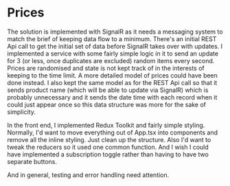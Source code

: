 # Prices

The solution is implemented with SignalR as it needs a messaging system to match the brief of keeping data flow to a minimum. There's an initial REST Api call to get the initial set of data before SignalR takes over with updates.  I implemented a service with some fairly simple logic in it to send an update for 3 (or less, once duplicates are excluded) random items every second.  Prices are randomised and state is not kept track of in the interests of keeping to the time limit.  A more detailed model of prices could have been done instead.  I also kept the same model as for the REST Api call so that it sends product name (which will be able to update via SignalR) which is probably unnecessary and it sends the date time with each record when it could just appear once so this data structure was more for the sake of simplicity.  

In the front end, I implemented Redux Toolkit and fairly simple styling.  Normally, I'd want to move everything out of App.tsx into components and remove all the inline styling.  Just clean up the structure.  Also I'd want to tweak the reducers so it used one common function.  And I wish I could have implemented a subscription toggle rather than having to have two separate buttons.  

And in general, testing and error handling need attention.  